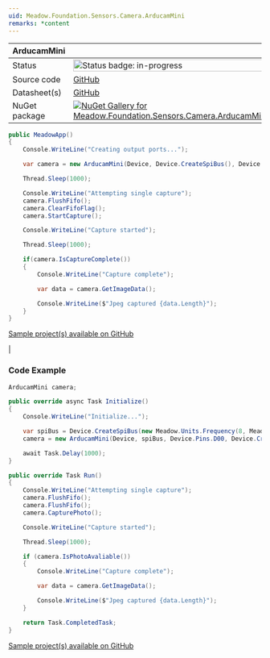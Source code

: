```yaml
---
uid: Meadow.Foundation.Sensors.Camera.ArducamMini
remarks: *content
---
```


| ArducamMini | |
|--------|--------|
| Status | <img src="https://img.shields.io/badge/InProgress-yellow" style="width: auto; height: -webkit-fill-available;" alt="Status badge: in-progress" /> |
| Source code | [GitHub](https://github.com/WildernessLabs/Meadow.Foundation/tree/main/Source/Meadow.Foundation.Peripherals/Sensors.Camera.ArducamMini) |
| Datasheet(s) | [GitHub](https://github.com/WildernessLabs/Meadow.Foundation/tree/main/Source/Meadow.Foundation.Peripherals/Sensors.Camera.ArducamMini/Datasheet) |
| NuGet package | <a href="https://www.nuget.org/packages/Meadow.Foundation.Sensors.Camera.ArducamMini/" target="_blank"><img src="https://img.shields.io/nuget/v/Meadow.Foundation.Sensors.Camera.ArducamMini.svg?label=Meadow.Foundation.Sensors.Camera.ArducamMini" alt="NuGet Gallery for Meadow.Foundation.Sensors.Camera.ArducamMini" /></a> |

```csharp
public MeadowApp()
{
    Console.WriteLine("Creating output ports...");

    var camera = new ArducamMini(Device, Device.CreateSpiBus(), Device.Pins.D00, Device.CreateI2cBus());

    Thread.Sleep(1000);

    Console.WriteLine("Attempting single capture");
    camera.FlushFifo();
    camera.ClearFifoFlag();
    camera.StartCapture();

    Console.WriteLine("Capture started");

    Thread.Sleep(1000);

    if(camera.IsCaptureComplete())
    {
        Console.WriteLine("Capture complete");

        var data = camera.GetImageData();

        Console.WriteLine($"Jpeg captured {data.Length}");
    }
}

```

[Sample project(s) available on GitHub](https://github.com/WildernessLabs/Meadow.Foundation/tree/main/Source/Meadow.Foundation.Peripherals/Sensors.Camera.ArducamMini/Samples/Sensors.Camera.ArducamMini_Sample)

|
### Code Example

```csharp
ArducamMini camera;

public override async Task Initialize()
{
    Console.WriteLine("Initialize...");

    var spiBus = Device.CreateSpiBus(new Meadow.Units.Frequency(8, Meadow.Units.Frequency.UnitType.Megahertz));
    camera = new ArducamMini(Device, spiBus, Device.Pins.D00, Device.CreateI2cBus());

    await Task.Delay(1000);
}

public override Task Run()
{
    Console.WriteLine("Attempting single capture");
    camera.FlushFifo();
    camera.FlushFifo();
    camera.CapturePhoto();

    Console.WriteLine("Capture started");

    Thread.Sleep(1000);

    if (camera.IsPhotoAvaliable())
    {
        Console.WriteLine("Capture complete");

        var data = camera.GetImageData();

        Console.WriteLine($"Jpeg captured {data.Length}");
    }

    return Task.CompletedTask;
}

```

[Sample project(s) available on GitHub](https://github.com/WildernessLabs/Meadow.Foundation/tree/main/Source/Meadow.Foundation.Peripherals/Sensors.Camera.ArducamMini/Samples/ArducamMini_Sample)

